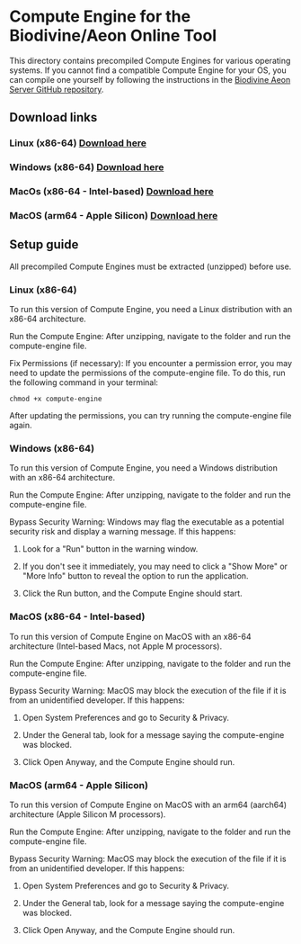 # Compute Engine for the Biodivine/Aeon Online Tool

This directory contains precompiled Compute Engines for various operating systems. If you cannot find a compatible Compute Engine for your OS, you can compile one yourself by following the instructions in the <a href="https://github.com/sybila/biodivine-aeon-server">Biodivine Aeon Server GitHub repository</a>.

## Download links

### Linux (x86-64) <a href="https://github.com/sybila/biodivine-control-tool/raw/refs/heads/main/AeonOnlineTool/ComputeEngine/Linux-x86-64bit-Compute-Engine.zip">Download here</a>

### Windows (x86-64) <a href="https://github.com/sybila/biodivine-control-tool/raw/refs/heads/main/AeonOnlineTool/ComputeEngine/Windows-x86-64bit-Compute-Engine.zip">Download here</a>

### MacOs (x86-64 - Intel-based) <a href="https://github.com/sybila/biodivine-control-tool/raw/refs/heads/main/AeonOnlineTool/ComputeEngine/MacOs-x86-64bit-Compute-Engine.zip">Download here</a>

### MacOS (arm64 - Apple Silicon) <a href="https://github.com/sybila/biodivine-control-tool/raw/refs/heads/main/AeonOnlineTool/ComputeEngine/MacOs-arm64-Compute-Engine.zip">Download here</a>

## Setup guide

All precompiled Compute Engines must be extracted (unzipped) before use.

### Linux (x86-64)

To run this version of Compute Engine, you need a Linux distribution with an x86-64 architecture.

Run the Compute Engine: After unzipping, navigate to the folder and run the compute-engine file.

Fix Permissions (if necessary): If you encounter a permission error, you may need to update the permissions of the compute-engine file. To do this, run the following command in your terminal:

    chmod +x compute-engine

After updating the permissions, you can try running the compute-engine file again.

### Windows (x86-64)

To run this version of Compute Engine, you need a Windows distribution with an x86-64 architecture.

Run the Compute Engine: After unzipping, navigate to the folder and run the compute-engine file.

Bypass Security Warning: Windows may flag the executable as a potential security risk and display a warning message. If this happens:

1) Look for a "Run" button in the warning window.

2) If you don't see it immediately, you may need to click a "Show More" or "More Info" button to reveal the option to run the application.

3) Click the Run button, and the Compute Engine should start.

### MacOS (x86-64 - Intel-based)

To run  this version of Compute Engine on MacOS with an x86-64 architecture (Intel-based Macs, not Apple M processors).

Run the Compute Engine: After unzipping, navigate to the folder and run the compute-engine file.

Bypass Security Warning: MacOS may block the execution of the file if it is from an unidentified developer. If this happens:

1) Open System Preferences and go to Security & Privacy.

2) Under the General tab, look for a message saying the compute-engine was blocked.

3) Click Open Anyway, and the Compute Engine should run.

### MacOS (arm64 - Apple Silicon)

To run  this version of Compute Engine on MacOS with an arm64 (aarch64) architecture (Apple Silicon M processors).

Run the Compute Engine: After unzipping, navigate to the folder and run the compute-engine file.

Bypass Security Warning: MacOS may block the execution of the file if it is from an unidentified developer. If this happens:

1) Open System Preferences and go to Security & Privacy.

2) Under the General tab, look for a message saying the compute-engine was blocked.

3) Click Open Anyway, and the Compute Engine should run.

